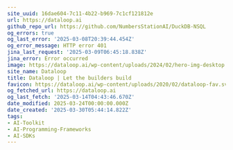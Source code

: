 ```yaml
---
site_uuid: 16dae604-7c11-4b22-b969-7c1cf121812e
url: https://dataloop.ai
github_repo_url: https://github.com/NumbersStationAI/DuckDB-NSQL
og_errors: true
og_last_error: '2025-03-08T20:39:44.454Z'
og_error_message: HTTP error 401
jina_last_request: '2025-03-09T06:45:18.838Z'
jina_error: Error occurred
image: https://dataloop.ai/wp-content/uploads/2024/02/hero-img-desktop.webp
site_name: Dataloop
title: Dataloop | Let the builders build
favicon: https://dataloop.ai/wp-content/uploads/2020/02/dataloop-fav.svg
og_fetched_url: https://dataloop.ai
og_last_fetch: '2025-03-14T04:43:46.670Z'
date_modified: 2025-03-24T00:00:00.000Z
date_created: '2025-03-30T05:44:14.822Z'
tags:
- AI-Toolkit
- AI-Programming-Frameworks
- AI-SDKs
---
```


























































































































































































































































































































































































































































































